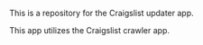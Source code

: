 This is a repository for the Craigslist updater app.

This app utilizes the Craigslist crawler app.
